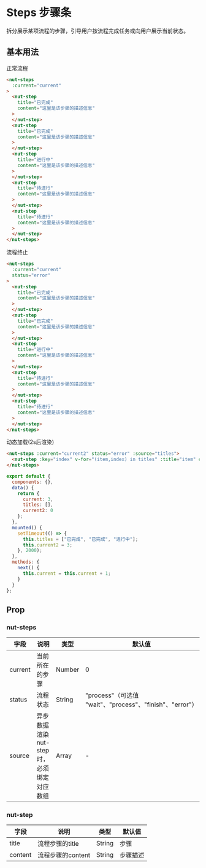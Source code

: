 # Steps 步骤条

拆分展示某项流程的步骤，引导用户按流程完成任务或向用户展示当前状态。

## 基本用法

正常流程

```html
<nut-steps 
  :current="current"
>
  <nut-step 
    title="已完成" 
    content="这里是该步骤的描述信息"
  >
  </nut-step>
  <nut-step 
    title="已完成" 
    content="这里是该步骤的描述信息"
  >
  </nut-step>
  <nut-step 
    title="进行中" 
    content="这里是该步骤的描述信息"
  >
  </nut-step>
  <nut-step 
    title="待进行" 
    content="这里是该步骤的描述信息"
  >
  </nut-step>
  <nut-step 
    title="待进行" 
    content="这里是该步骤的描述信息"
  >
  </nut-step>
</nut-steps>
```

流程终止

```html
<nut-steps 
  :current="current" 
  status="error"
>
  <nut-step 
    title="已完成" 
    content="这里是该步骤的描述信息"
  >
  </nut-step>
  <nut-step 
    title="已完成" 
    content="这里是该步骤的描述信息"
  >
  </nut-step>
  <nut-step 
    title="进行中" 
    content="这里是该步骤的描述信息"
  >
  </nut-step>
  <nut-step 
    title="待进行" 
    content="这里是该步骤的描述信息"
  >
  </nut-step>
  <nut-step 
    title="待进行" 
    content="这里是该步骤的描述信息"
  >
  </nut-step>
</nut-steps>
```

动态加载(2s后渲染)
```html
<nut-steps :current="current2" status="error" :source="titles">
  <nut-step :key="index" v-for="(item,index) in titles" :title="item" content="这里是该步骤的描述信息"></nut-step>
</nut-steps>
```

``` javascript
export default {
  components: {},
  data() {
    return {
      current: 3,
      titles: [],
      current2: 0
    };
  },
  mounted() {
    setTimeout(() => {
      this.titles = ["已完成", "已完成", "进行中"];
      this.current2 = 3;
    }, 2000);
  },
  methods: {
    next() {
      this.current = this.current + 1;
    }
  }
};
```


## Prop

### nut-steps

| 字段    | 说明                                  | 类型   | 默认值                                                   |
|---------|---------------------------------------|--------|----------------------------------------------------------|
| current | 当前所在的步骤                        | Number | 0                                                        |
| status  | 流程状态                              | String | "process"（可选值 "wait"、"process"、"finish"、"error"） |
| source  | 异步数据渲染nut-step时，必须绑定对应数组 | Array  | -                                                        |

### nut-step
  
| 字段    | 说明              | 类型   | 默认值   |
|---------|-------------------|--------|----------|
| title   | 流程步骤的title   | String | 步骤     |
| content | 流程步骤的content | String | 步骤描述 |
